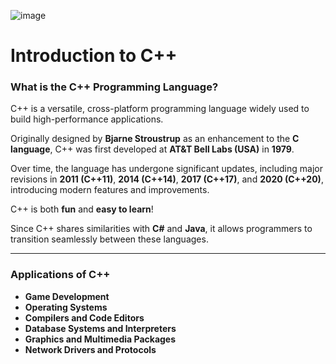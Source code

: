 ![image](https://github.com/user-attachments/assets/f279db15-ba5b-4b52-ab18-ab44da52fc32)

# Introduction to C++

### **What is the C++ Programming Language?**

C++ is a versatile, cross-platform programming language widely used to build high-performance applications.

Originally designed by **Bjarne Stroustrup** as an enhancement to the **C language**, C++ was first developed at **AT&T Bell Labs (USA)** in **1979**.

Over time, the language has undergone significant updates, including major revisions in **2011 (C++11)**, **2014 (C++14)**, **2017 (C++17)**, and **2020 (C++20)**, introducing modern features and improvements.

C++ is both **fun** and **easy to learn**!

Since C++ shares similarities with **C#** and **Java**, it allows programmers to transition seamlessly between these languages.

------

### **Applications of C++**

- **Game Development**
- **Operating Systems**
- **Compilers and Code Editors**
- **Database Systems and Interpreters**
- **Graphics and Multimedia Packages**
- **Network Drivers and Protocols**

